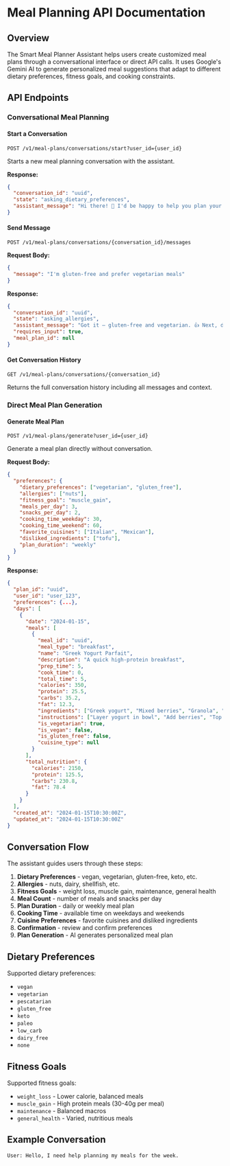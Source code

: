 # Meal Planning API Documentation

## Overview

The Smart Meal Planner Assistant helps users create customized meal plans through a conversational interface or direct API calls. It uses Google's Gemini AI to generate personalized meal suggestions that adapt to different dietary preferences, fitness goals, and cooking constraints.

## API Endpoints

### Conversational Meal Planning

#### Start a Conversation

```
POST /v1/meal-plans/conversations/start?user_id={user_id}
```

Starts a new meal planning conversation with the assistant.

**Response:**
```json
{
  "conversation_id": "uuid",
  "state": "asking_dietary_preferences",
  "assistant_message": "Hi there! 👋 I'd be happy to help you plan your meals..."
}
```

#### Send Message

```
POST /v1/meal-plans/conversations/{conversation_id}/messages
```

**Request Body:**
```json
{
  "message": "I'm gluten-free and prefer vegetarian meals"
}
```

**Response:**
```json
{
  "conversation_id": "uuid",
  "state": "asking_allergies",
  "assistant_message": "Got it – gluten-free and vegetarian. 👍 Next, do you have any food allergies?",
  "requires_input": true,
  "meal_plan_id": null
}
```

#### Get Conversation History

```
GET /v1/meal-plans/conversations/{conversation_id}
```

Returns the full conversation history including all messages and context.

### Direct Meal Plan Generation

#### Generate Meal Plan

```
POST /v1/meal-plans/generate?user_id={user_id}
```

Generate a meal plan directly without conversation.

**Request Body:**
```json
{
  "preferences": {
    "dietary_preferences": ["vegetarian", "gluten_free"],
    "allergies": ["nuts"],
    "fitness_goal": "muscle_gain",
    "meals_per_day": 3,
    "snacks_per_day": 2,
    "cooking_time_weekday": 30,
    "cooking_time_weekend": 60,
    "favorite_cuisines": ["Italian", "Mexican"],
    "disliked_ingredients": ["tofu"],
    "plan_duration": "weekly"
  }
}
```

**Response:**
```json
{
  "plan_id": "uuid",
  "user_id": "user_123",
  "preferences": {...},
  "days": [
    {
      "date": "2024-01-15",
      "meals": [
        {
          "meal_id": "uuid",
          "meal_type": "breakfast",
          "name": "Greek Yogurt Parfait",
          "description": "A quick high-protein breakfast",
          "prep_time": 5,
          "cook_time": 0,
          "total_time": 5,
          "calories": 350,
          "protein": 25.5,
          "carbs": 35.2,
          "fat": 12.3,
          "ingredients": ["Greek yogurt", "Mixed berries", "Granola", "Honey"],
          "instructions": ["Layer yogurt in bowl", "Add berries", "Top with granola"],
          "is_vegetarian": true,
          "is_vegan": false,
          "is_gluten_free": false,
          "cuisine_type": null
        }
      ],
      "total_nutrition": {
        "calories": 2150,
        "protein": 125.5,
        "carbs": 230.8,
        "fat": 78.4
      }
    }
  ],
  "created_at": "2024-01-15T10:30:00Z",
  "updated_at": "2024-01-15T10:30:00Z"
}
```

## Conversation Flow

The assistant guides users through these steps:

1. **Dietary Preferences** - vegan, vegetarian, gluten-free, keto, etc.
2. **Allergies** - nuts, dairy, shellfish, etc.
3. **Fitness Goals** - weight loss, muscle gain, maintenance, general health
4. **Meal Count** - number of meals and snacks per day
5. **Plan Duration** - daily or weekly meal plan
6. **Cooking Time** - available time on weekdays and weekends
7. **Cuisine Preferences** - favorite cuisines and disliked ingredients
8. **Confirmation** - review and confirm preferences
9. **Plan Generation** - AI generates personalized meal plan

## Dietary Preferences

Supported dietary preferences:
- `vegan`
- `vegetarian`
- `pescatarian`
- `gluten_free`
- `keto`
- `paleo`
- `low_carb`
- `dairy_free`
- `none`

## Fitness Goals

Supported fitness goals:
- `weight_loss` - Lower calorie, balanced meals
- `muscle_gain` - High protein meals (30-40g per meal)
- `maintenance` - Balanced macros
- `general_health` - Varied, nutritious meals

## Example Conversation

```
User: Hello, I need help planning my meals for the week.
